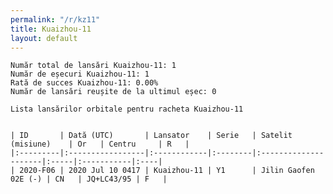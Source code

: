 ```yaml
---
permalink: "/r/kz11"
title: Kuaizhou-11
layout: default
---
```


    Număr total de lansări Kuaizhou-11: 1
    Număr de eșecuri Kuaizhou-11: 1
    Rată de succes Kuaizhou-11: 0.00%
    Număr de lansări reușite de la ultimul eșec: 0
    
    Lista lansărilor orbitale pentru racheta Kuaizhou-11
    
    
    | ID       | Dată (UTC)       | Lansator    | Serie   | Satelit (misiune)    | Or   | Centru     | R   |
    |:---------|:-----------------|:------------|:--------|:---------------------|:-----|:-----------|:----|
    | 2020-F06 | 2020 Jul 10 0417 | Kuaizhou-11 | Y1      | Jilin Gaofen 02E (-) | CN   | JQ+LC43/95 | F   |

